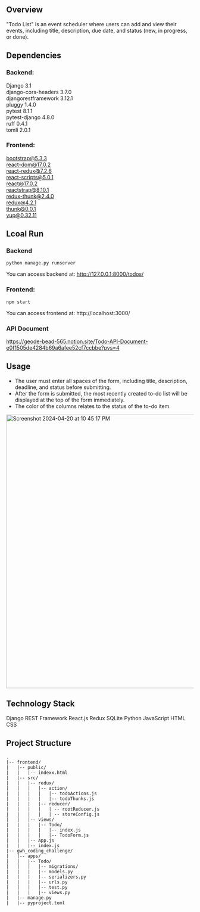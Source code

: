 ## Overview

"Todo List" is an event scheduler where users can add and view their events, including title, description, due date, and status (new, in progress, or done).

## Dependencies

### Backend: 
Django              3.1  
django-cors-headers 3.7.0  
djangorestframework 3.12.1   
pluggy              1.4.0  
pytest              8.1.1  
pytest-django       4.8.0   
ruff                0.4.1  
tomli               2.0.1  

### Frontend:
bootstrap@5.3.3  
react-dom@17.0.2  
react-redux@7.2.6  
react-scripts@5.0.1  
react@17.0.2  
reactstrap@8.10.1  
redux-thunk@2.4.0  
redux@4.2.1  
thunk@0.0.1  
yup@0.32.11  

## Lcoal Run
### Backend
```
python manage.py runserver
```
You can access backend at: http://127.0.0.1:8000/todos/

### Frontend:
```
npm start
```
You can access frontend at: http://localhost:3000/

### API Document
https://geode-bead-565.notion.site/Todo-API-Document-e0f1505de4284b69a6afee52cf7ccbbe?pvs=4

## Usage
+ The user must enter all spaces of the form, including title, description, deadline, and status before submitting.
+ After the form is submitted, the most recently created to-do list will be displayed at the top of the form immediately.
+ The color of the columns relates to the status of the to-do item.
<img width="735" alt="Screenshot 2024-04-20 at 10 45 17 PM" src="https://github.com/cindyke124/gwh_coding_challenge/assets/152237584/42c0e4b2-3e8c-4d2c-9324-07f3f42fe42f">


## Technology Stack
Django REST Framework
React.js
Redux
SQLite
Python
JavaScript
HTML
CSS

## Project Structure
```
.  
|-- frontend/  
|   |-- public/  
|   |   |-- indexx.html  
|   |-- src/  
|   |   |-- redux/  
|   |   |   |-- action/ 
|   |   |   |   |-- todoActions.js
|   |   |   |   |-- todoThunks.js
|   |   |   |-- reducer/
|   |   |   |   | -- rootReducer.js
|   |   |   |   | -- storeConfig.js
|   |   |-- views/
|   |   |   |-- Todo/
|   |   |   |   |-- index.js
|   |   |   |   |-- TodoForm.js
|   |   |-- App.js
|   |   |-- index.js
|-- gwh_coding_challenge/
|   |-- apps/
|   |   |-- Todo/
|   |   |   |-- migrations/
|   |   |   |-- models.py
|   |   |   |-- serializers.py
|   |   |   |-- urls.py 
|   |   |   |-- test.py
|   |   |   |-- views.py                    
|   |-- manage.py
|   |-- pyproject.toml

```

